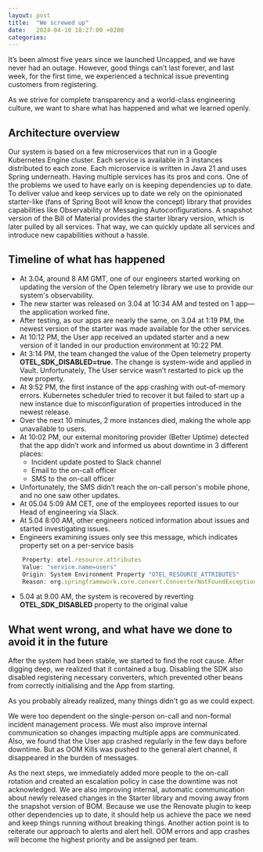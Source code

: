 ```yaml
---
layout: post
title:  "We screwed up"
date:   2024-04-10 18:27:00 +0200
categories: 
---
```


It’s been almost five years since we launched Uncapped, and we have never had an outage. However, good things can’t last forever, and last week, for the first time, we experienced a technical issue preventing customers from registering.

As we strive for complete transparency and a world-class engineering culture, we want to share what has happened and what we learned openly.

## Architecture overview

Our system is based on a few microservices that run in a Google Kubernetes Engine cluster. Each service is available in 3 instances distributed to each zone.
Each microservice is written in Java 21 and uses Spring underneath.
Having multiple services has its pros and cons. One of the problems we used to have early on is keeping dependencies up to date. To deliver value and keep services up to date we rely on the opinionated starter-like (fans of Spring Boot will know the concept) library that provides capabilities like Observability or Messaging Autoconfigurations. A snapshot version of the Bill of Material provides the starter library version, which is later pulled by all services. That way, we can quickly update all services and introduce new capabilities without a hassle.

## Timeline of what has happened

- At 3.04, around 8 AM GMT, one of our engineers started working on updating the version of the Open telemetry library we use to provide our system's observability.
- The new starter was released on 3.04 at 10:34 AM and tested on 1 app—the application worked fine.
- After testing, as our apps are nearly the same, on 3.04 at 1:19 PM, the newest version of the starter was made available for the other services.
- At 10:12 PM, the User app received an updated starter and a new version of it landed in our production environment at 10:22 PM.
- At 3:14 PM, the team changed the value of the Open telemetry property **OTEL_SDK_DISABLED=true**. The change is system-wide and applied in Vault. Unfortunately, The User service wasn’t restarted to pick up the new property.
- At 9:52 PM, the first instance of the app crashing with out-of-memory errors. Kubernetes scheduler tried to recover it but failed to start up a new instance due to misconfiguration of properties introduced in the newest release.
- Over the next 10 minutes, 2 more instances died, making the whole app unavailable to users.
- At 10:02 PM, our external monitoring provider (Better Uptime) detected that the app didn’t work and informed us about downtime in 3 different places:
    - Incident update posted to Slack channel
    - Email to the on-call officer
    - SMS to the on-call officer
- Unfortunately, the SMS didn’t reach the on-call person's mobile phone, and no one saw other updates.
- At 05.04 5:09 AM CET, one of the employees reported issues to our Head of engineering via Slack.
- At 5.04 8:00 AM, other engineers noticed information about issues and started investigating issues.
- Engineers examining issues only see this message, which indicates property set on a per-service basis

```jsx
    Property: otel.resource.attributes
    Value: "service.name=users"
    Origin: System Environment Property "OTEL_RESOURCE_ATTRIBUTES"
    Reason: org.springframework.core.convert.ConverterNotFoundException: No converter found capable of converting from type [java.lang.String] to type [java.util.Map<java.lang.String, java.lang.String>]
```

- 5.04 at 9.00 AM, the system is recovered  by reverting **OTEL_SDK_DISABLED** property to the original value

## What went wrong, and what have we done to avoid it in the future

After the system had been stable, we started to find the root cause.
After digging deep, we realized that it contained a bug. Disabling the SDK also disabled registering necessary converters, which prevented other beans from correctly initialising and the App from starting.

As you probably already realized, many things didn't go as we could expect.

We were too dependent on the single-person on-call and non-formal incident management process. We must also improve internal communication so changes impacting multiple apps are communicated. Also, we found that the User app crashed regularly in the few days before downtime. But as OOM Kills was pushed to the general alert channel, it disappeared in the burden of messages.

As the next steps, we immediately added more people to the on-call rotation and created an escalation policy in case the downtime was not acknowledged.
We are also improving internal, automatic communication about newly released changes in the Starter library and moving away from the snapshot version of BOM. Because we use the Renovate plugin to keep other dependencies up to date, it should help us achieve the pace we need and keep things running without breaking things.
Another action point is to reiterate our approach to alerts and alert hell. OOM errors and app crashes will become the highest priority and be assigned per team.